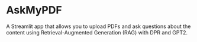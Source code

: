 # AskMyPDF
A Streamlit app that allows you to upload PDFs and ask questions about the content using Retrieval-Augmented Generation (RAG) with DPR and GPT2.
